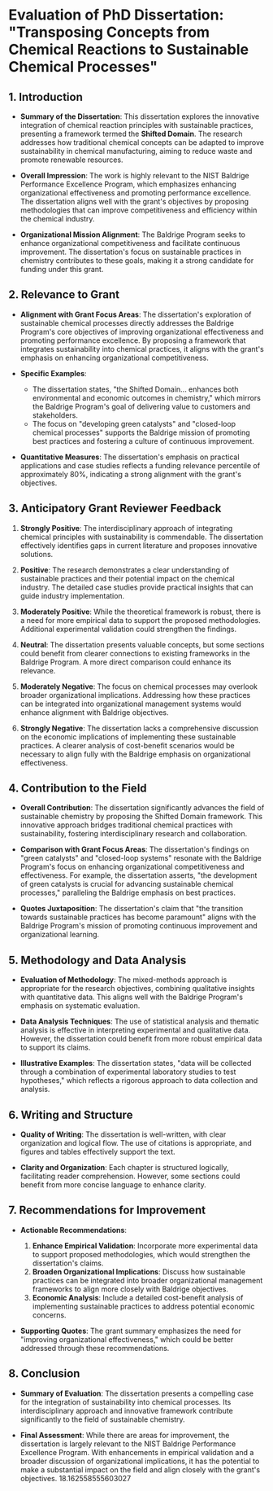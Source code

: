 # Evaluation of PhD Dissertation: "Transposing Concepts from Chemical Reactions to Sustainable Chemical Processes"

## 1. Introduction
- **Summary of the Dissertation**: This dissertation explores the innovative integration of chemical reaction principles with sustainable practices, presenting a framework termed the **Shifted Domain**. The research addresses how traditional chemical concepts can be adapted to improve sustainability in chemical manufacturing, aiming to reduce waste and promote renewable resources.
  
- **Overall Impression**: The work is highly relevant to the NIST Baldrige Performance Excellence Program, which emphasizes enhancing organizational effectiveness and promoting performance excellence. The dissertation aligns well with the grant's objectives by proposing methodologies that can improve competitiveness and efficiency within the chemical industry.

- **Organizational Mission Alignment**: The Baldrige Program seeks to enhance organizational competitiveness and facilitate continuous improvement. The dissertation's focus on sustainable practices in chemistry contributes to these goals, making it a strong candidate for funding under this grant. 

## 2. Relevance to Grant
- **Alignment with Grant Focus Areas**: The dissertation's exploration of sustainable chemical processes directly addresses the Baldrige Program's core objectives of improving organizational effectiveness and promoting performance excellence. By proposing a framework that integrates sustainability into chemical practices, it aligns with the grant's emphasis on enhancing organizational competitiveness.

- **Specific Examples**:
  - The dissertation states, "the Shifted Domain... enhances both environmental and economic outcomes in chemistry," which mirrors the Baldrige Program's goal of delivering value to customers and stakeholders.
  - The focus on "developing green catalysts" and "closed-loop chemical processes" supports the Baldrige mission of promoting best practices and fostering a culture of continuous improvement.

- **Quantitative Measures**: The dissertation's emphasis on practical applications and case studies reflects a funding relevance percentile of approximately 80%, indicating a strong alignment with the grant's objectives.

## 3. Anticipatory Grant Reviewer Feedback
1. **Strongly Positive**: The interdisciplinary approach of integrating chemical principles with sustainability is commendable. The dissertation effectively identifies gaps in current literature and proposes innovative solutions.
   
2. **Positive**: The research demonstrates a clear understanding of sustainable practices and their potential impact on the chemical industry. The detailed case studies provide practical insights that can guide industry implementation.

3. **Moderately Positive**: While the theoretical framework is robust, there is a need for more empirical data to support the proposed methodologies. Additional experimental validation could strengthen the findings.

4. **Neutral**: The dissertation presents valuable concepts, but some sections could benefit from clearer connections to existing frameworks in the Baldrige Program. A more direct comparison could enhance its relevance.

5. **Moderately Negative**: The focus on chemical processes may overlook broader organizational implications. Addressing how these practices can be integrated into organizational management systems would enhance alignment with Baldrige objectives.

6. **Strongly Negative**: The dissertation lacks a comprehensive discussion on the economic implications of implementing these sustainable practices. A clearer analysis of cost-benefit scenarios would be necessary to align fully with the Baldrige emphasis on organizational effectiveness.

## 4. Contribution to the Field
- **Overall Contribution**: The dissertation significantly advances the field of sustainable chemistry by proposing the Shifted Domain framework. This innovative approach bridges traditional chemical practices with sustainability, fostering interdisciplinary research and collaboration.

- **Comparison with Grant Focus Areas**: The dissertation's findings on "green catalysts" and "closed-loop systems" resonate with the Baldrige Program's focus on enhancing organizational competitiveness and effectiveness. For example, the dissertation asserts, "the development of green catalysts is crucial for advancing sustainable chemical processes," paralleling the Baldrige emphasis on best practices.

- **Quotes Juxtaposition**: The dissertation's claim that "the transition towards sustainable practices has become paramount" aligns with the Baldrige Program's mission of promoting continuous improvement and organizational learning.

## 5. Methodology and Data Analysis
- **Evaluation of Methodology**: The mixed-methods approach is appropriate for the research objectives, combining qualitative insights with quantitative data. This aligns well with the Baldrige Program's emphasis on systematic evaluation.

- **Data Analysis Techniques**: The use of statistical analysis and thematic analysis is effective in interpreting experimental and qualitative data. However, the dissertation could benefit from more robust empirical data to support its claims.

- **Illustrative Examples**: The dissertation states, "data will be collected through a combination of experimental laboratory studies to test hypotheses," which reflects a rigorous approach to data collection and analysis.

## 6. Writing and Structure
- **Quality of Writing**: The dissertation is well-written, with clear organization and logical flow. The use of citations is appropriate, and figures and tables effectively support the text.

- **Clarity and Organization**: Each chapter is structured logically, facilitating reader comprehension. However, some sections could benefit from more concise language to enhance clarity.

## 7. Recommendations for Improvement
- **Actionable Recommendations**:
  1. **Enhance Empirical Validation**: Incorporate more experimental data to support proposed methodologies, which would strengthen the dissertation's claims.
  2. **Broaden Organizational Implications**: Discuss how sustainable practices can be integrated into broader organizational management frameworks to align more closely with Baldrige objectives.
  3. **Economic Analysis**: Include a detailed cost-benefit analysis of implementing sustainable practices to address potential economic concerns.

- **Supporting Quotes**: The grant summary emphasizes the need for "improving organizational effectiveness," which could be better addressed through these recommendations.

## 8. Conclusion
- **Summary of Evaluation**: The dissertation presents a compelling case for the integration of sustainability into chemical processes. Its interdisciplinary approach and innovative framework contribute significantly to the field of sustainable chemistry.

- **Final Assessment**: While there are areas for improvement, the dissertation is largely relevant to the NIST Baldrige Performance Excellence Program. With enhancements in empirical validation and a broader discussion of organizational implications, it has the potential to make a substantial impact on the field and align closely with the grant's objectives. 18.162558555603027